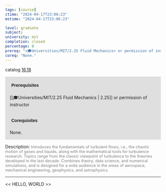 ```yaml
---
tags: [course]
ctime: "2024-04-17T23:06:23"
mstime: "2024-04-17T23:06:23"

level: graduate
subject: 
university: mit
completion: closed
percentage: 0
prereq: "<🎓Universities/MIT/2.25 Fluid Mechanics> or permission of instructor"
coreq: "None."
---
```


catalog [16.18](http://student.mit.edu/catalog/m16a.html#16.18)

<span style="display: block; padding: 15px; background-color: rgb(100, 100, 100, 0.2);"><font id="m_prereq1405_0" style="display: block; font-family: Arial, sans-serif; font-weight: bold; padding: 5px">Prerequisites</font><br><span id="prereq1405_0">[[🎓Universities/MIT/2.25 Fluid Mechanics | 2.25]] or permission of instructor</span></span>
<span style="display: block; padding: 15px; background-color: rgb(100, 100, 100, 0.2);"><font id="m_coreq1405_0" style="display: block; font-family: Arial, sans-serif; font-weight: bold; padding: 5px">Corequisites</font><br><span id="coreq1405_0">None.</span></span>

<font style="">Description:</font>
<font style="color: grey; font-size: 0.8rem;">Introduces the fundamentals of turbulent flows, i.e., the chaotic motion of gases and liquids, along with the mathematical tools for turbulence research. Topics range from the classic viewpoint of turbulence to the theories developed in the last decade. Combines theory, data science, and numerical simulations, and is designed for a wide audience in the areas of aerospace, mechanical engineering, geophysics, and astrophysics.</font>



---

<< HELLO, WORLD >>
